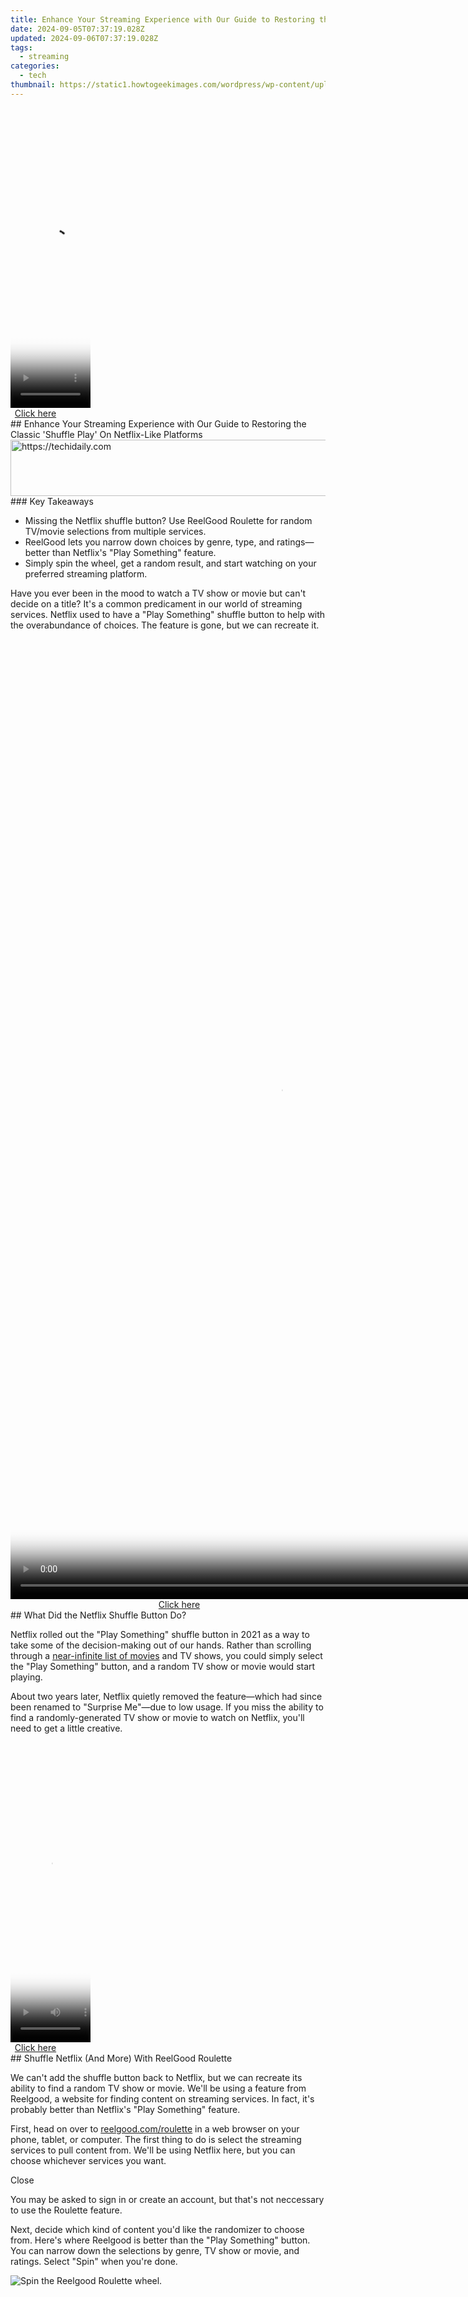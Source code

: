 ```yaml
---
title: Enhance Your Streaming Experience with Our Guide to Restoring the Classic 'Shuffle Play' On Netflix-Like Platforms
date: 2024-09-05T07:37:19.028Z
updated: 2024-09-06T07:37:19.028Z
tags:
  - streaming
categories:
  - tech
thumbnail: https://static1.howtogeekimages.com/wordpress/wp-content/uploads/2024/05/netflix-shuffle-button.png
---
```


<!-- affiliate ads begin -->
<span id="1938136">
					<video width="128" height="480" style="cursor:pointer"
           poster="//a.impactradius-go.com/display-clicktoplayimage/1938136.png"
           onclick="if(!this.playClicked){this.play();this.setAttribute('controls',true);this.playClicked=true;}">
	   <source src="//a.impactradius-go.com/display-ad/22993-1938136">
	   <img src="//a.impactradius-go.com/display-clicktoplayimage/1938136.png" style="border: none; height: 100%; width: 100%; object-fit: contain">
	</video>
	<div style="width:80px;text-align:center"><a href="javascript:window.open(decodeURIComponent('https%3A%2F%2Fhomestyler.sjv.io%2Fc%2F5597632%2F1938136%2F22993'), '_blank');void(0);">Click here</a></div>
</span>
<img height="0" width="0" src="https://imp.pxf.io/i/5597632/1938136/22993" style="position:absolute;visibility:hidden;" border="0" />
<!-- affiliate ads end -->
## Enhance Your Streaming Experience with Our Guide to Restoring the Classic 'Shuffle Play' On Netflix-Like Platforms

<!-- affiliate ads begin -->
<a href="https://appsumo.8odi.net/c/5597632/2123750/7443" target="_top" id="2123750">
  <img src="//a.impactradius-go.com/display-ad/7443-2123750" border="0" alt="https://techidaily.com" width="728" height="90"/>
</a>
<img height="0" width="0" src="https://appsumo.8odi.net/i/5597632/2123750/7443" style="position:absolute;visibility:hidden;" border="0" />
<!-- affiliate ads end -->
### Key Takeaways

* Missing the Netflix shuffle button? Use ReelGood Roulette for random TV/movie selections from multiple services.
* ReelGood lets you narrow down choices by genre, type, and ratings—better than Netflix's "Play Something" feature.
* Simply spin the wheel, get a random result, and start watching on your preferred streaming platform.

 Have you ever been in the mood to watch a TV show or movie but can't decide on a title? It's a common predicament in our world of streaming services. Netflix used to have a "Play Something" shuffle button to help with the overabundance of choices. The feature is gone, but we can recreate it.

<!-- affiliate ads begin -->
<span id="1424529">
					<video width="864" height="1536" style="cursor:pointer"
           poster="//a.impactradius-go.com/display-clicktoplayimage/1424529.png"
           onclick="if(!this.playClicked){this.play();this.setAttribute('controls',true);this.playClicked=true;}">
	   <source src="//a.impactradius-go.com/display-ad/16446-1424529">
	   <img src="//a.impactradius-go.com/display-clicktoplayimage/1424529.png" style="border: none; height: 100%; width: 100%; object-fit: contain">
	</video>
	<div style="width:540px;text-align:center"><a href="javascript:window.open(decodeURIComponent('https%3A%2F%2Flaganoo.pxf.io%2Fc%2F5597632%2F1424529%2F16446'), '_blank');void(0);">Click here</a></div>
</span>
<img height="0" width="0" src="https://imp.pxf.io/i/5597632/1424529/16446" style="position:absolute;visibility:hidden;" border="0" />
<!-- affiliate ads end -->
##  What Did the Netflix Shuffle Button Do?

 Netflix rolled out the "Play Something" shuffle button in 2021 as a way to take some of the decision-making out of our hands. Rather than scrolling through a [near-infinite list of movies](https://sim-unlock.techidaily.com/how-to-unlock-iphone-6s-online-here-are-6-easy-ways-by-drfone-ios/) and TV shows, you could simply select the "Play Something" button, and a random TV show or movie would start playing.

 About two years later, Netflix quietly removed the feature—which had since been renamed to "Surprise Me"—due to low usage. If you miss the ability to find a randomly-generated TV show or movie to watch on Netflix, you'll need to get a little creative.

<!-- affiliate ads begin -->
<span id="1977028">
					<video width="128" height="480" style="cursor:pointer"
           poster="//a.impactradius-go.com/display-clicktoplayimage/1977028.png"
           onclick="if(!this.playClicked){this.play();this.setAttribute('controls',true);this.playClicked=true;}">
	   <source src="//a.impactradius-go.com/display-ad/22993-1977028">
	   <img src="//a.impactradius-go.com/display-clicktoplayimage/1977028.png" style="border: none; height: 100%; width: 100%; object-fit: contain">
	</video>
	<div style="width:80px;text-align:center"><a href="javascript:window.open(decodeURIComponent('https%3A%2F%2Fhomestyler.sjv.io%2Fc%2F5597632%2F1977028%2F22993'), '_blank');void(0);">Click here</a></div>
</span>
<img height="0" width="0" src="https://imp.pxf.io/i/5597632/1977028/22993" style="position:absolute;visibility:hidden;" border="0" />
<!-- affiliate ads end -->
##  Shuffle Netflix (And More) With ReelGood Roulette

 We can't add the shuffle button back to Netflix, but we can recreate its ability to find a random TV show or movie. We'll be using a feature from Reelgood, a website for finding content on streaming services. In fact, it's probably better than Netflix's "Play Something" feature.

 First, head on over to [reelgood.com/roulette](https://reelgood.com/roulette) in a web browser on your phone, tablet, or computer. The first thing to do is select the streaming services to pull content from. We'll be using Netflix here, but you can choose whichever services you want.

Close 

 You may be asked to sign in or create an account, but that's not neccessary to use the Roulette feature.

 Next, decide which kind of content you'd like the randomizer to choose from. Here's where Reelgood is better than the "Play Something" button. You can narrow down the selections by genre, TV show or movie, and ratings. Select "Spin" when you're done.

![Spin the Reelgood Roulette wheel.](https://static1.howtogeekimages.com/wordpress/wp-content/uploads/2024/05/2024-05-03_08-24-19.png) 

<!-- affiliate ads begin -->
<span id="1834906">
					<video width="864" height="864" style="cursor:pointer"
           poster="//a.impactradius-go.com/display-clicktoplayimage/1834906.png"
           onclick="if(!this.playClicked){this.play();this.setAttribute('controls',true);this.playClicked=true;}">
	   <source src="//a.impactradius-go.com/display-ad/16836-1834906">
	   <img src="//a.impactradius-go.com/display-clicktoplayimage/1834906.png" style="border: none; height: 100%; width: 100%; object-fit: contain">
	</video>
	<div style="width:540px;text-align:center"><a href="javascript:window.open(decodeURIComponent('https%3A%2F%2F25home.pxf.io%2Fc%2F5597632%2F1834906%2F16836'), '_blank');void(0);">Click here</a></div>
</span>
<img height="0" width="0" src="https://imp.pxf.io/i/5597632/1834906/16836" style="position:absolute;visibility:hidden;" border="0" />
<!-- affiliate ads end -->
 A result will pop up underneath the "Spin" button, and you can select "Watch Now" to jump straight to the streaming service. Or you can pull up Netflix on your TV or wherever you'd like to watch it and find the title. Easy as that!

![Watch a title from Reelgood Roulette.](https://static1.howtogeekimages.com/wordpress/wp-content/uploads/2024/05/2024-05-03_08-27-29.png) 

<!-- affiliate ads begin -->
<a href="https://appsumo.8odi.net/c/5597632/2024338/7443" target="_top" id="2024338">
  <img src="//a.impactradius-go.com/display-ad/7443-2024338" border="0" alt="https://techidaily.com" width="728" height="90"/>
</a>
<img height="0" width="0" src="https://appsumo.8odi.net/i/5597632/2024338/7443" style="position:absolute;visibility:hidden;" border="0" />
<!-- affiliate ads end -->
---

 While this may not be as convenient as leaning back on your couch and clicking the "Play Something" button, it's quite a bit more useful. You're not just limited to Netflix, and you have more control over which titles it's choosing from. Happy streaming!

<ins class="adsbygoogle"
     style="display:block"
     data-ad-format="autorelaxed"
     data-ad-client="ca-pub-7571918770474297"
     data-ad-slot="1223367746"></ins>



<ins class="adsbygoogle"
     style="display:block"
     data-ad-client="ca-pub-7571918770474297"
     data-ad-slot="8358498916"
     data-ad-format="auto"
     data-full-width-responsive="true"></ins>

<span class="atpl-alsoreadstyle">Also read:</span>
<div><ul>
<li><a href="https://youtube-webster.techidaily.com/024-approved-how-to-use-jump-cuts-in-your-vlog/"><u>[New] 2024 Approved  How To Use Jump Cuts in Your Vlog</u></a></li>
<li><a href="https://fox-blue.techidaily.com/new-audacitys-approach-to-quietude-application-techniques-for-2024/"><u>[New] Audacity's Approach to Quietude Application Techniques for 2024</u></a></li>
<li><a href="https://instagram-video-files.techidaily.com/updated-2024-approved-guide-to-share-igtv-with-minimal-hassle/"><u>[Updated] 2024 Approved  Guide to Share IGTV with Minimal Hassle</u></a></li>
<li><a href="https://screen-capture.techidaily.com/updated-in-2024-speed-capturing-screens-with-sound/"><u>[Updated] In 2024, Speed  Capturing Screens With Sound</u></a></li>
<li><a href="https://extra-skills.techidaily.com/updated-interactive-illusions-vr-storytelling/"><u>[Updated] Interactive Illusions  VR Storytelling</u></a></li>
<li><a href="https://video-screen-grab.techidaily.com/2024-approved-10-best-online-video-call-free-to-use/"><u>2024 Approved  10 Best Online Video Call (Free to Use)</u></a></li>
<li><a href="https://fox-blue.techidaily.com/2024-approved-hot-hands-on-10-must-have-vr-peripherals/"><u>2024 Approved  Hot Hands-On  10 Must-Have VR Peripherals</u></a></li>
<li><a href="https://win-howtos.techidaily.com/backspace-key-errors-heres-what-you-need-to-know-and-how-to-solve-it/"><u>Backspace Key Errors? Here's What You Need to Know and How to Solve It</u></a></li>
<li><a href="https://android-pokemon-go.techidaily.com/can-i-use-itools-gpx-file-to-catch-the-rare-pokemon-on-infinix-note-30-pro-drfone-by-drfone-virtual-android/"><u>Can I use iTools gpx file to catch the rare Pokemon On Infinix Note 30 Pro | Dr.fone</u></a></li>
<li><a href="https://media-tips.techidaily.com/can-vpn-services-conceal-your-internet-activity-from-isp-and-mobile-providers/"><u>Can VPN Services Conceal Your Internet Activity From ISP and Mobile Providers?</u></a></li>
<li><a href="https://media-tips.techidaily.com/comparing-sling-orange-and-sling-blue-key-features-perks-and-accessories/"><u>Comparing Sling Orange and Sling Blue: Key Features, Perks, and Accessories</u></a></li>
<li><a href="https://media-tips.techidaily.com/cutting-costs-not-quality-youtube-tvs-halved-nfl-sunday-ticket-offering/"><u>Cutting Costs, Not Quality: YouTube TV's Halved NFL Sunday Ticket Offering.</u></a></li>
<li><a href="https://media-tips.techidaily.com/deceptive-practices-when-your-fire-tv-pushes-paid-features-as-gratis-offerings/"><u>Deceptive Practices: When Your Fire TV Pushes Paid Features as Gratis Offerings</u></a></li>
<li><a href="https://media-tips.techidaily.com/demand-youtube-to-separate-youtube-music-from-youtube-premium-services-now/"><u>Demand YouTube To Separate YouTube Music From YouTube Premium Services Now!</u></a></li>
<li><a href="https://screen-recording.techidaily.com/high-definition-excellence-leading-the-recording-race-for-2024/"><u>High Definition Excellence  Leading the Recording Race for 2024</u></a></li>
<li><a href="https://media-tips.techidaily.com/hulus-updated-terms-restrict-users-from-sharing-login-credentials/"><u>Hulu's Updated Terms Restrict Users From Sharing Login Credentials</u></a></li>
<li><a href="https://some-knowledge.techidaily.com/in-2024-excellent-collection-top-webcam-grips-and-mounts/"><u>In 2024, Excellent Collection  Top Webcam Grips & Mounts</u></a></li>
<li><a href="https://article-tips.techidaily.com/in-2024-unlocking-potential-with-top-pixlr-editing-techniques/"><u>In 2024, Unlocking Potential with Top Pixlr Editing Techniques</u></a></li>
<li><a href="https://phone-solutions.techidaily.com/in-2024-what-are-location-permissions-life360-on-apple-iphone-se-drfone-by-drfone-virtual-ios/"><u>In 2024, What are Location Permissions Life360 On Apple iPhone SE? | Dr.fone</u></a></li>
<li><a href="https://media-tips.techidaily.com/limitation-alert-disabling-of-watch-party-feature-on-prime-video/"><u>Limitation Alert: Disabling of Watch Party Feature on Prime Video</u></a></li>
<li><a href="https://tech-hub.techidaily.com/mastering-the-art-of-image-creation-with-chatgpt-an-ultimate-guide/"><u>Mastering the Art of Image Creation with ChatGPT: An Ultimate Guide</u></a></li>
<li><a href="https://media-tips.techidaily.com/maximize-your-value-top-5-strategies-for-enjoying-every-penny-with-apple-music/"><u>Maximize Your Value: Top 5 Strategies for Enjoying Every Penny with Apple Music</u></a></li>
<li><a href="https://media-tips.techidaily.com/nationwide-channel-removal-affecting-directv-customers-in-over-fifty-two-zones/"><u>Nationwide Channel Removal Affecting DirecTV Customers in Over Fifty-Two Zones</u></a></li>
<li><a href="https://media-tips.techidaily.com/premium-spotify-vs-free-plan-evaluating-the-benefits-of-an-upgrade/"><u>Premium Spotify vs Free Plan: Evaluating the Benefits of an Upgrade</u></a></li>
<li><a href="https://win11-tips.techidaily.com/resolving-requirements-not-met-error-on-windows-oses-10and11/"><u>Resolving Requirements Not Met Error on Windows OSes 10&11</u></a></li>
<li><a href="https://media-tips.techidaily.com/revamped-interface-dive-into-amazon-prime-videos-updated-app-design/"><u>Revamped Interface: Dive Into Amazon Prime Video's Updated App Design</u></a></li>
<li><a href="https://media-tips.techidaily.com/revamped-netflix-television-application-undergoes-beta-testing/"><u>Revamped Netflix Television Application Undergoes Beta Testing</u></a></li>
<li><a href="https://media-tips.techidaily.com/step-by-step-guide-to-personalizing-your-roku-for-optimal-privacy-controls/"><u>Step-by-Step Guide to Personalizing Your Roku for Optimal Privacy Controls</u></a></li>
<li><a href="https://media-tips.techidaily.com/streaming-for-the-mind-get-access-to-thousands-of-audiobooks-on-spotify-starting-at-only-999/"><u>Streaming for the Mind - Get Access to Thousands of Audiobooks on Spotify, Starting at Only $9.99!</u></a></li>
<li><a href="https://media-tips.techidaily.com/streaming-music-with-education-spotifys-new-range-of-video-based-learning-programs/"><u>Streaming Music with Education: Spotify's New Range of Video-Based Learning Programs</u></a></li>
<li><a href="https://media-tips.techidaily.com/streaming-wars-decoded-how-does-apple-tvplus-stack-up-against-the-big-players/"><u>Streaming Wars Decoded: How Does Apple TV+ Stack Up Against the Big Players?</u></a></li>
<li><a href="https://media-tips.techidaily.com/struggling-with-a-glitchy-fire-tv-stick-discover-7-effective-remedies-to-restore-functionality/"><u>Struggling with a Glitchy Fire TV Stick? Discover 7 Effective Remedies to Restore Functionality</u></a></li>
<li><a href="https://media-tips.techidaily.com/switching-from-spotify-to-deezer-discovering-the-real-music-haven/"><u>Switching From Spotify to Deezer: Discovering the Real Music Haven</u></a></li>
<li><a href="https://media-tips.techidaily.com/the-critical-demand-for-advanced-cropping-features-on-video-streaming-services/"><u>The Critical Demand for Advanced Cropping Features on Video Streaming Services</u></a></li>
<li><a href="https://media-tips.techidaily.com/transform-your-viewing-experience-with-espns-latest-sports-streaming-offer-for-only-4295-monthly/"><u>Transform Your Viewing Experience with ESPN's Latest Sports Streaming Offer for Only $42.95 Monthly!</u></a></li>
<li><a href="https://media-tips.techidaily.com/uncover-the-ideal-live-sports-streaming-sites-your-definitive-guide/"><u>Uncover the Ideal Live Sports Streaming Sites – Your Definitive Guide!</u></a></li>
<li><a href="https://media-tips.techidaily.com/understanding-the-benefits-how-pausing-your-apple-music-listening-history-enhances-privacy/"><u>Understanding the Benefits: How Pausing Your Apple Music Listening History Enhances Privacy</u></a></li>
<li><a href="https://media-tips.techidaily.com/understanding-the-impact-when-will-usgifted-internet-subsidies-cease/"><u>Understanding the Impact: When Will USGifted Internet Subsidies Cease?</u></a></li>
<li><a href="https://media-tips.techidaily.com/unlock-savings-with-directtv-stream-secure-your-90-off-deal-today-only-dont-miss-out/"><u>Unlock Savings with DirectTV Stream - Secure Your $90 Off Deal Today Only – Don't Miss Out!</u></a></li>
<li><a href="https://media-tips.techidaily.com/unlock-the-full-potential-of-your-videos-on-youtube-discover-why-a-paid-membership-is-worth-it/"><u>Unlock the Full Potential of Your Videos on YouTube - Discover Why a Paid Membership Is Worth It!</u></a></li>
<li><a href="https://media-tips.techidaily.com/unplug-your-vizio-smart-tv-essential-steps-to-safely-severing-its-internet-connection/"><u>Unplug Your Vizio Smart TV: Essential Steps to Safely Severing Its Internet Connection</u></a></li>
<li><a href="https://media-tips.techidaily.com/upcoming-changes-in-disneyplus-policy-end-of-shared-access-era-approaching/"><u>Upcoming Changes in Disney+ Policy: End of Shared Access Era Approaching</u></a></li>
<li><a href="https://media-tips.techidaily.com/why-invest-in-online-radio-even-with-the-rise-of-spotify-and-apple-music/"><u>Why Invest in Online Radio Even with the Rise of Spotify and Apple Music</u></a></li>
</ul></div>
